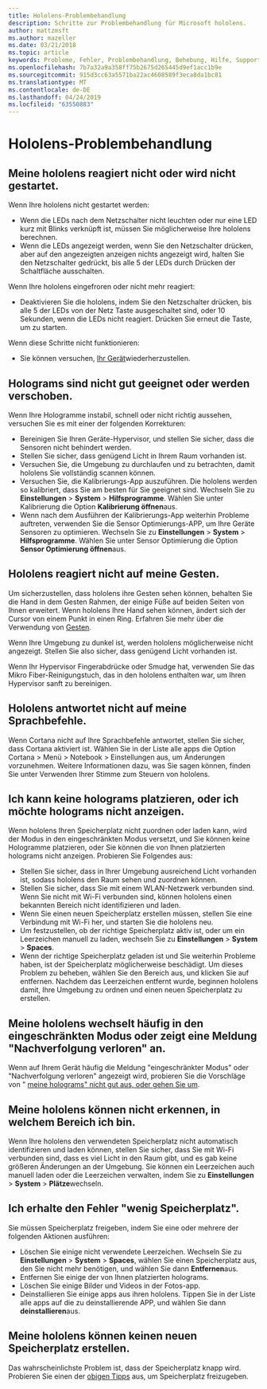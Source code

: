 ```yaml
---
title: Hololens-Problembehandlung
description: Schritte zur Problembehandlung für Microsoft hololens.
author: mattzmsft
ms.author: mazeller
ms.date: 03/21/2018
ms.topic: article
keywords: Probleme, Fehler, Problembehandlung, Behebung, Hilfe, Support, hololens
ms.openlocfilehash: 7b7a32a9a358ff75b2675d265445d9ef1acc1b9e
ms.sourcegitcommit: 915d3cc63a5571ba22ac4608589f3eca8da1bc81
ms.translationtype: MT
ms.contentlocale: de-DE
ms.lasthandoff: 04/24/2019
ms.locfileid: "63550883"
---
```

# <a name="hololens-troubleshooting"></a>Hololens-Problembehandlung

## <a name="my-hololens-is-unresponsive-or-wont-boot"></a>Meine hololens reagiert nicht oder wird nicht gestartet.

Wenn Ihre hololens nicht gestartet werden:
* Wenn die LEDs nach dem Netzschalter nicht leuchten oder nur eine LED kurz mit Blinks verknüpft ist, müssen Sie möglicherweise Ihre hololens berechnen.
* Wenn die LEDs angezeigt werden, wenn Sie den Netzschalter drücken, aber auf den angezeigten anzeigen nichts angezeigt wird, halten Sie den Netzschalter gedrückt, bis alle 5 der LEDs durch Drücken der Schaltfläche ausschalten.

Wenn Ihre hololens eingefroren oder nicht mehr reagiert:
* Deaktivieren Sie die hololens, indem Sie den Netzschalter drücken, bis alle 5 der LEDs von der Netz Taste ausgeschaltet sind, oder 10 Sekunden, wenn die LEDs nicht reagiert. Drücken Sie erneut die Taste, um zu starten.

Wenn diese Schritte nicht funktionieren:
* Sie können versuchen, [Ihr Gerät](reset-or-recover-your-hololens.md)wiederherzustellen.

## <a name="holograms-dont-look-good-or-are-moving-around"></a>Holograms sind nicht gut geeignet oder werden verschoben.

Wenn Ihre Hologramme instabil, schnell oder nicht richtig aussehen, versuchen Sie es mit einer der folgenden Korrekturen:
* Bereinigen Sie Ihren Geräte-Hypervisor, und stellen Sie sicher, dass die Sensoren nicht behindert werden.
* Stellen Sie sicher, dass genügend Licht in Ihrem Raum vorhanden ist.
* Versuchen Sie, die Umgebung zu durchlaufen und zu betrachten, damit hololens Sie vollständig scannen können.
* Versuchen Sie, die Kalibrierungs-App auszuführen. Die hololens werden so kalibriert, dass Sie am besten für Sie geeignet sind. Wechseln Sie zu **Einstellungen** > **System** > **Hilfsprogramme**. Wählen Sie unter Kalibrierung die Option **Kalibrierung öffnen**aus.
* Wenn nach dem Ausführen der Kalibrierungs-App weiterhin Probleme auftreten, verwenden Sie die Sensor Optimierungs-APP, um Ihre Geräte Sensoren zu optimieren. Wechseln Sie zu **Einstellungen** > **System** > **Hilfsprogramme**. Wählen Sie unter Sensor Optimierung die Option **Sensor Optimierung öffnen**aus.

## <a name="hololens-doesnt-respond-to-my-gestures"></a>Hololens reagiert nicht auf meine Gesten.

Um sicherzustellen, dass hololens ihre Gesten sehen können, behalten Sie die Hand in dem Gesten Rahmen, der einige Füße auf beiden Seiten von Ihnen erweitert. Wenn hololens Ihre Hand sehen können, ändert sich der Cursor von einem Punkt in einen Ring. Erfahren Sie mehr über die Verwendung von [Gesten](gestures.md).

Wenn Ihre Umgebung zu dunkel ist, werden hololens möglicherweise nicht angezeigt. Stellen Sie also sicher, dass genügend Licht vorhanden ist.

Wenn Ihr Hypervisor Fingerabdrücke oder Smudge hat, verwenden Sie das Mikro Fiber-Reinigungstuch, das in den hololens enthalten war, um Ihren Hypervisor sanft zu bereinigen.

## <a name="hololens-doesnt-respond-to-my-voice-commands"></a>Hololens antwortet nicht auf meine Sprachbefehle.

Wenn Cortana nicht auf Ihre Sprachbefehle antwortet, stellen Sie sicher, dass Cortana aktiviert ist. Wählen Sie in der Liste alle apps die Option Cortana > Menü > Notebook > Einstellungen aus, um Änderungen vorzunehmen. Weitere Informationen dazu, was Sie sagen können, finden Sie unter Verwenden Ihrer Stimme zum Steuern von hololens.

## <a name="i-cant-place-holograms-or-see-holograms-i-previously-placed"></a>Ich kann keine holograms platzieren, oder ich möchte holograms nicht anzeigen.

Wenn hololens Ihren Speicherplatz nicht zuordnen oder laden kann, wird der Modus in den eingeschränkten Modus versetzt, und Sie können keine Hologramme platzieren, oder Sie können die von Ihnen platzierten holograms nicht anzeigen. Probieren Sie Folgendes aus:
* Stellen Sie sicher, dass in Ihrer Umgebung ausreichend Licht vorhanden ist, sodass hololens den Raum sehen und zuordnen können.
* Stellen Sie sicher, dass Sie mit einem WLAN-Netzwerk verbunden sind. Wenn Sie nicht mit Wi-Fi verbunden sind, können hololens einen bekannten Bereich nicht identifizieren und laden.
* Wenn Sie einen neuen Speicherplatz erstellen müssen, stellen Sie eine Verbindung mit Wi-Fi her, und starten Sie die hololens neu.
* Um festzustellen, ob der richtige Speicherplatz aktiv ist, oder um ein Leerzeichen manuell zu laden, wechseln Sie zu **Einstellungen** > **System** > **Spaces**.
* Wenn der richtige Speicherplatz geladen ist und Sie weiterhin Probleme haben, ist der Speicherplatz möglicherweise beschädigt. Um dieses Problem zu beheben, wählen Sie den Bereich aus, und klicken Sie auf entfernen. Nachdem das Leerzeichen entfernt wurde, beginnen hololens damit, Ihre Umgebung zu ordnen und einen neuen Speicherplatz zu erstellen.

## <a name="my-hololens-frequently-enters-limited-mode-or-shows-a-tracking-lost-message"></a>Meine hololens wechselt häufig in den eingeschränkten Modus oder zeigt eine Meldung "Nachverfolgung verloren" an.

Wenn auf Ihrem Gerät häufig die Meldung "eingeschränkter Modus" oder "Nachverfolgung verloren" angezeigt wird, probieren Sie die Vorschläge von " [meine holograms" nicht gut aus, oder gehen Sie um](#holograms-dont-look-good-or-are-moving-around).

## <a name="my-hololens-cant-tell-what-space-im-in"></a>Meine hololens können nicht erkennen, in welchem Bereich ich bin.

Wenn Ihre hololens den verwendeten Speicherplatz nicht automatisch identifizieren und laden können, stellen Sie sicher, dass Sie mit Wi-Fi verbunden sind, dass es viel Licht in den Raum gibt, und es gab keine größeren Änderungen an der Umgebung. Sie können ein Leerzeichen auch manuell laden oder die Leerzeichen verwalten, indem Sie zu **Einstellungen** > **System** > **Plätze**wechseln.

## <a name="im-getting-a-low-disk-space-error"></a>Ich erhalte den Fehler "wenig Speicherplatz".

Sie müssen Speicherplatz freigeben, indem Sie eine oder mehrere der folgenden Aktionen ausführen:
* Löschen Sie einige nicht verwendete Leerzeichen. Wechseln Sie zu **Einstellungen** > **System** > **Spaces**, wählen Sie einen Speicherplatz aus, den Sie nicht mehr benötigen, und wählen Sie dann **Entfernen**aus.
* Entfernen Sie einige der von Ihnen platzierten holograms.
* Löschen Sie einige Bilder und Videos in der Fotos-app.
* Deinstallieren Sie einige apps aus ihren hololens. Tippen Sie in der Liste alle apps auf die zu deinstallierende APP, und wählen Sie dann **deinstallieren**aus.

## <a name="my-hololens-cant-create-a-new-space"></a>Meine hololens können keinen neuen Speicherplatz erstellen.

Das wahrscheinlichste Problem ist, dass der Speicherplatz knapp wird. Probieren Sie einen der [obigen Tipps](#im-getting-a-low-disk-space-error) aus, um Speicherplatz freizugeben.
